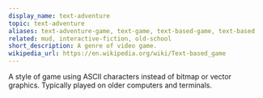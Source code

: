 ```yaml
---
display_name: text-adventure
topic: text-adventure
aliases: text-adventure-game, text-game, text-based-game, text-based
related: mud, interactive-fiction, old-school
short_description: A genre of video game.
wikipedia_url: https://en.wikipedia.org/wiki/Text-based_game
---
```

A style of game using ASCII characters instead of bitmap or vector graphics. Typically played on older computers and terminals.
